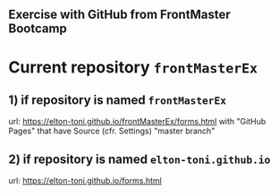 
## Exercise with GitHub from FrontMaster Bootcamp

# Current repository `frontMasterEx`

  ## 1) if repository is named `frontMasterEx`
  url: https://elton-toni.github.io/frontMasterEx/forms.html
  with "GitHub Pages" that have Source (cfr. Settings) "master branch"

  ## 2) if repository is named `elton-toni.github.io`
  url: https://elton-toni.github.io/forms.html

